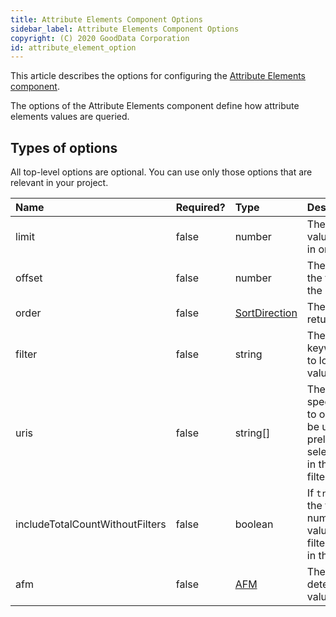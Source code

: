 ```yaml
---
title: Attribute Elements Component Options
sidebar_label: Attribute Elements Component Options
copyright: (C) 2020 GoodData Corporation
id: attribute_element_option
---
```


This article describes the options for configuring the [Attribute Elements component](30_tips__create_custom_attribute_filter.md#example).

The options of the Attribute Elements component define how attribute elements values are queried.

## Types of options

All top-level options are optional. You can use only those options that are relevant in your project.

| Name | Required? | Type | Description |
| :--- | :--- | :--- | :--- |
| limit | false | number | The number of values returned in one portion |
| offset | false | number | The offset of the first value in the returned list |
| order | false | [SortDirection](50_custom__result.md#sorting) | The order of the returned values |
| filter | false | string | The search keyword/phrase to look for in the value titles |
| uris | false | string[] | The URIs of specific values to obtain; can be used to preload selected values in the attribute filter |
| includeTotalCountWithoutFilters | false | boolean | If `true`, includes the total number of the values (without filters applied) in the response |
| afm | false | [AFM](50_custom__execution.md) | The AMF that determines the values to return |
